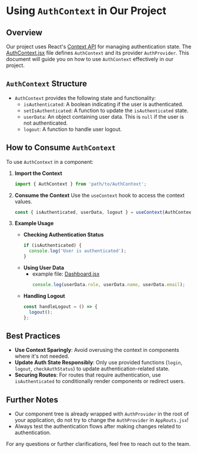 # Using `AuthContext` in Our Project

## Overview

Our project uses React's [Context API](https://react.dev/reference/react/useContext) for managing authentication state. The [AuthContext.jsx](../src/context/AuthContext.jsx) file defines `AuthContext` and its provider `AuthProvider`. This document will guide you on how to use `AuthContext` effectively in our project.

## `AuthContext` Structure

- `AuthContext` provides the following state and functionality:
  - `isAuthenticated`: A boolean indicating if the user is authenticated.
  - `setIsAuthenticated`: A function to update the `isAuthenticated` state.
  - `userData`: An object containing user data. This is `null` if the user is not authenticated.
  - `logout`: A function to handle user logout.

## How to Consume `AuthContext`

To use `AuthContext` in a component:

1. **Import the Context**

   ```jsx
   import { AuthContext } from 'path/to/AuthContext';
   ```

2. **Consume the Context**
   Use the `useContext` hook to access the context values.

   ```jsx
   const { isAuthenticated, userData, logout } = useContext(AuthContext);
   ```

3. **Example Usage**
   - **Checking Authentication Status**
     ```jsx
     if (isAuthenticated) {
       console.log('User is authenticated');
     }
     ```
   - **Using User Data**
     - example file: [Dashboard.jsx](../src/components/Test/DashBoard.jsx)
       ```jsx
       console.log(userData.role, userData.name, userData.email);
       ```
   - **Handling Logout**
     ```jsx
     const handleLogout = () => {
       logout();
     };
     ```

## Best Practices

- **Use Context Sparingly**: Avoid overusing the context in components where it's not needed.
- **Update Auth State Responsibly**: Only use provided functions (`login`, `logout`, `checkAuthStatus`) to update authentication-related state.
- **Securing Routes**: For routes that require authentication, use `isAuthenticated` to conditionally render components or redirect users.

## Further Notes

- Our component tree is already wrapped with `AuthProvider` in the root of your application, do not try to change the `AuthProvider` in `AppRouts.jsx`!
- Always test the authentication flows after making changes related to authentication.

For any questions or further clarifications, feel free to reach out to the team.
